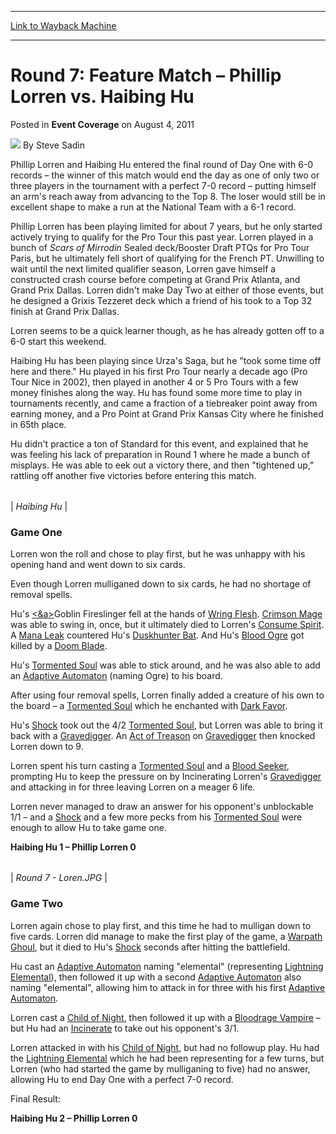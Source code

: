 
---
[Link to Wayback Machine](https://web.archive.org/web/20151027211713/http://magic.wizards.com/en/articles/archive/event-coverage/round-7-feature-match-%E2%80%93-phillip-lorren-vs-haibing-hu-2011-08-05)

[_metadata_:author]:- "Steve Sadin"
[_metadata_:description]:- "Phillip Lorren and Haibing Hu entered the final round of Day One with 6-0 records – the winner of this match would end the day as one of only two or three players in the tournament with a perfect 7-0 record – putting himself an arm's reach away from advancing to the Top 8. The loser would still be in excellent shape to make a run at the National Team with a 6-1 record."
[_metadata_:generator]:- "Drupal 7 (http://drupal.org)"
[_metadata_:node]:- "316472"
[_metadata_:path_date]:- "2011-08-05"
[_metadata_:publish_date]:- "2011-08-04"
[_metadata_:source]:- "div-main-content"
[_metadata_:title]:- "Round 7: Feature Match – Phillip Lorren vs. Haibing Hu"
[_metadata_:wayback_capture_timestamp]:- "2015-10-27 21:17:13"
[_metadata_:wayback_raw_url]:- "https://web.archive.org/web/20151027211713id_/http://magic.wizards.com/en/articles/archive/event-coverage/round-7-feature-match-%E2%80%93-phillip-lorren-vs-haibing-hu-2011-08-05"
[_metadata_:wayback_url]:- "http://magic.wizards.com/en/articles/archive/event-coverage/round-7-feature-match-%E2%80%93-phillip-lorren-vs-haibing-hu-2011-08-05"
---


Round 7: Feature Match – Phillip Lorren vs. Haibing Hu
======================================================



 Posted in **Event Coverage**
 on August 4, 2011 






![](https://media.magic.wizards.com/styles/auth_small/public/images/person/authorpic_SteveSadin.jpg)
By Steve Sadin










Phillip Lorren and Haibing Hu entered the final round of Day One with 6-0 records – the winner of this match would end the day as one of only two or three players in the tournament with a perfect 7-0 record – putting himself an arm's reach away from advancing to the Top 8. The loser would still be in excellent shape to make a run at the National Team with a 6-1 record.


Phillip Lorren has been playing limited for about 7 years, but he only started actively trying to qualify for the Pro Tour this past year. Lorren played in a bunch of *Scars of Mirrodin* Sealed deck/Booster Draft PTQs for Pro Tour Paris, but he ultimately fell short of qualifying for the French PT. Unwilling to wait until the next limited qualifier season, Lorren gave himself a constructed crash course before competing at Grand Prix Atlanta, and Grand Prix Dallas. Lorren didn't make Day Two at either of those events, but he designed a Grixis Tezzeret deck which a friend of his took to a Top 32 finish at Grand Prix Dallas.


Lorren seems to be a quick learner though, as he has already gotten off to a 6-0 start this weekend.


Haibing Hu has been playing since Urza's Saga, but he "took some time off here and there." Hu played in his first Pro Tour nearly a decade ago (Pro Tour Nice in 2002), then played in another 4 or 5 Pro Tours with a few money finishes along the way. Hu has found some more time to play in tournaments recently, and came a fraction of a tiebreaker point away from earning money, and a Pro Point at Grand Prix Kansas City where he finished in 65th place.


Hu didn't practice a ton of Standard for this event, and explained that he was feeling his lack of preparation in Round 1 where he made a bunch of misplays. He was able to eek out a victory there, and then "tightened up," rattling off another five victories before entering this match.





|  |
| --- |
| 
*Haibing Hu* |


### Game One


Lorren won the roll and chose to play first, but he was unhappy with his opening hand and went down to six cards.


Even though Lorren mulliganed down to six cards, he had no shortage of removal spells.


Hu's [<&a><a class="nodec" keyname="name" keyvalue="Goblin\_Fireslinger">Goblin Fireslinger](http://gatherer.wizards.com/Pages/Card/Details.aspx?name=%3C%2Fa%3E%3Ca+class%3D%22nodec%22+keyname%3D%22name%22+keyvalue%3D%22Goblin_Fireslinger%22%3EGoblin+Fireslinger) fell at the hands of [Wring Flesh](http://gatherer.wizards.com/Pages/Card/Details.aspx?name=Wring+Flesh). [Crimson Mage](http://gatherer.wizards.com/Pages/Card/Details.aspx?name=Crimson+Mage) was able to swing in, once, but it ultimately died to Lorren's [Consume Spirit](http://gatherer.wizards.com/Pages/Card/Details.aspx?name=Consume+Spirit). A [Mana Leak](http://gatherer.wizards.com/Pages/Card/Details.aspx?name=Mana+Leak) countered Hu's [Duskhunter Bat](http://gatherer.wizards.com/Pages/Card/Details.aspx?name=Duskhunter+Bat). And Hu's [Blood Ogre](http://gatherer.wizards.com/Pages/Card/Details.aspx?name=Blood+Ogre) got killed by a [Doom Blade](http://gatherer.wizards.com/Pages/Card/Details.aspx?name=Doom+Blade).


Hu's [Tormented Soul](http://gatherer.wizards.com/Pages/Card/Details.aspx?name=Tormented+Soul) was able to stick around, and he was also able to add an [Adaptive Automaton](http://gatherer.wizards.com/Pages/Card/Details.aspx?name=Adaptive+Automaton) (naming Ogre) to his board.


After using four removal spells, Lorren finally added a creature of his own to the board – a [Tormented Soul](http://gatherer.wizards.com/Pages/Card/Details.aspx?name=Tormented+Soul) which he enchanted with [Dark Favor](http://gatherer.wizards.com/Pages/Card/Details.aspx?name=Dark+Favor).


Hu's [Shock](http://gatherer.wizards.com/Pages/Card/Details.aspx?name=Shock) took out the 4/2 [Tormented Soul](http://gatherer.wizards.com/Pages/Card/Details.aspx?name=Tormented+Soul), but Lorren was able to bring it back with a [Gravedigger](http://gatherer.wizards.com/Pages/Card/Details.aspx?name=Gravedigger). An [Act of Treason](http://gatherer.wizards.com/Pages/Card/Details.aspx?name=Act+of+Treason) on [Gravedigger](http://gatherer.wizards.com/Pages/Card/Details.aspx?name=Gravedigger) then knocked Lorren down to 9.


Lorren spent his turn casting a [Tormented Soul](http://gatherer.wizards.com/Pages/Card/Details.aspx?name=Tormented+Soul) and a [Blood Seeker](http://gatherer.wizards.com/Pages/Card/Details.aspx?name=Blood+Seeker), prompting Hu to keep the pressure on by Incinerating Lorren's [Gravedigger](http://gatherer.wizards.com/Pages/Card/Details.aspx?name=Gravedigger) and attacking in for three leaving Lorren on a meager 6 life.


Lorren never managed to draw an answer for his opponent's unblockable 1/1 – and a [Shock](http://gatherer.wizards.com/Pages/Card/Details.aspx?name=Shock) and a few more pecks from his [Tormented Soul](http://gatherer.wizards.com/Pages/Card/Details.aspx?name=Tormented+Soul) were enough to allow Hu to take game one.


**Haibing Hu 1 – Phillip Lorren 0**





|  |
| --- |
| 
*Round 7 - Loren.JPG* |


### Game Two


Lorren again chose to play first, and this time he had to mulligan down to five cards. Lorren did manage to make the first play of the game, a [Warpath Ghoul](http://gatherer.wizards.com/Pages/Card/Details.aspx?name=Warpath+Ghoul), but it died to Hu's [Shock](http://gatherer.wizards.com/Pages/Card/Details.aspx?name=Shock) seconds after hitting the battlefield.


Hu cast an [Adaptive Automaton](http://gatherer.wizards.com/Pages/Card/Details.aspx?name=Adaptive+Automaton) naming "elemental" (representing [Lightning Elemental](http://gatherer.wizards.com/Pages/Card/Details.aspx?name=Lightning+Elemental)), then followed it up with a second [Adaptive Automaton](http://gatherer.wizards.com/Pages/Card/Details.aspx?name=Adaptive+Automaton) also naming "elemental", allowing him to attack in for three with his first [Adaptive Automaton](http://gatherer.wizards.com/Pages/Card/Details.aspx?name=Adaptive+Automaton).


Lorren cast a [Child of Night](http://gatherer.wizards.com/Pages/Card/Details.aspx?name=Child+of+Night), then followed it up with a [Bloodrage Vampire](http://gatherer.wizards.com/Pages/Card/Details.aspx?name=Bloodrage+Vampire) – but Hu had an [Incinerate](http://gatherer.wizards.com/Pages/Card/Details.aspx?name=Incinerate) to take out his opponent's 3/1.


Lorren attacked in with his [Child of Night](http://gatherer.wizards.com/Pages/Card/Details.aspx?name=Child+of+Night), but had no followup play. Hu had the [Lightning Elemental](http://gatherer.wizards.com/Pages/Card/Details.aspx?name=Lightning+Elemental) which he had been representing for a few turns, but Lorren (who had started the game by mulliganing to five) had no answer, allowing Hu to end Day One with a perfect 7-0 record.


Final Result:


**Haibing Hu 2 – Phillip Lorren 0**







